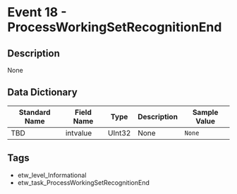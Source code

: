 # Event 18 - ProcessWorkingSetRecognitionEnd

## Description
None

## Data Dictionary
|Standard Name|Field Name|Type|Description|Sample Value|
|---|---|---|---|---|
|TBD|intvalue|UInt32|None|`None`|

## Tags
* etw_level_Informational
* etw_task_ProcessWorkingSetRecognitionEnd